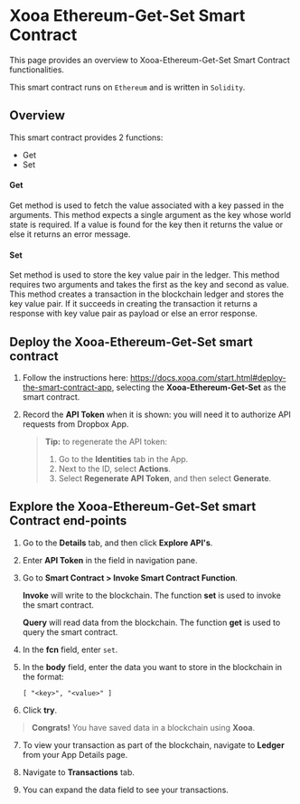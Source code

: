 # Xooa Ethereum-Get-Set Smart Contract

This page provides an overview to Xooa-Ethereum-Get-Set Smart Contract functionalities.

This smart contract runs on `Ethereum` and is written in `Solidity`.


## Overview

This smart contract provides 2 functions:
  
  * Get
  * Set


#### Get

Get method is used to fetch the value associated with a key passed in the arguments.
This method expects a single argument as the key whose world state is required.
If a value is found for the key then it returns the value or else it returns an error message.


#### Set

Set method is used to store the key value pair in the ledger.
This method requires two arguments and takes the first as the key and second as value.
This method creates a transaction in the blockchain ledger and stores the key value pair.
If it succeeds in creating the transaction it returns a response with key value pair as payload or else an error response.



## Deploy the Xooa-Ethereum-Get-Set smart contract 
 
1. Follow the instructions here: https://docs.xooa.com/start.html#deploy-the-smart-contract-app, selecting the **Xooa-Ethereum-Get-Set** as the smart contract.

2. Record the **API Token** when it is shown: you will need it to authorize API requests from Dropbox App.

   > **Tip:**  to regenerate the API token: 
   >
   > 1. Go to the **Identities** tab in the App. 
   > 2. Next to the ID, select **Actions**.
   > 3. Select **Regenerate API Token**, and then select **Generate**.



## Explore the Xooa-Ethereum-Get-Set smart Contract end-points



1. Go to the **Details** tab, and then click **Explore API's**.

2. Enter **API Token** in the field in navigation pane.

3. Go to **Smart Contract > Invoke Smart Contract Function**.

  	**Invoke** will write to the blockchain. The function **set** is used to invoke the smart contract.

  	**Query** will read data from the blockchain. The function **get** is used to query the smart contract.

4. In the **fcn** field, enter `set`.

5. In the **body** field, enter the data you want to store in the blockchain in the format:

  	`[ "<key>", "<value>" ]`

6. Click **try**. 

> **Congrats!** You have saved data in a blockchain using **Xooa**.

7. To view your transaction as part of the blockchain, navigate to **Ledger** from your App Details page.

8. Navigate to **Transactions** tab.

9. You can expand the data field to see your transactions.

